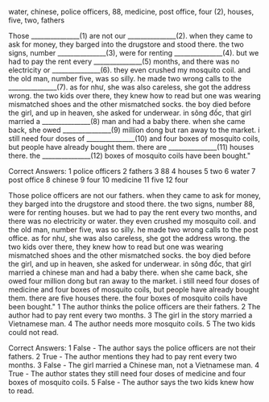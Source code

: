 water, chinese, police officers, 88, medicine, post office, four (2), houses, five, two, fathers

Those _______________(1) are not our _______________(2). when they came to ask for money, they barged into the drugstore and stood there. the two signs, number _______________(3), were for renting _______________(4). but we had to pay the rent every _______________(5) months, and there was no electricity or _______________(6). they even crushed my mosquito coil. and the old man, number five, was so silly. he made two wrong calls to the _______________(7). as for như, she was also careless, she got the address wrong. the two kids over there, they knew how to read but one was wearing mismatched shoes and the other mismatched socks. the boy died before the girl, and up in heaven, she asked for underwear. in sông đốc, that girl married a _______________(8) man and had a baby there. when she came back, she owed _______________(9) million dong but ran away to the market. i still need four doses of _______________(10) and four boxes of mosquito coils, but people have already bought them. there are _______________(11) houses there. the _______________(12) boxes of mosquito coils have been bought."





































Correct Answers:
1
police officers
2
fathers
3
88
4
houses
5
two
6
water
7
post office
8
chinese
9
four
10
medicine
11
five
12
four




























Those police officers are not our fathers. when they came to ask for money, they barged into the drugstore and stood there. the two signs, number 88, were for renting houses. but we had to pay the rent every two months, and there was no electricity or water. they even crushed my mosquito coil. and the old man, number five, was so silly. he made two wrong calls to the post office. as for như, she was also careless, she got the address wrong. the two kids over there, they knew how to read but one was wearing mismatched shoes and the other mismatched socks. the boy died before the girl, and up in heaven, she asked for underwear. in sông đốc, that girl married a chinese man and had a baby there. when she came back, she owed four million dong but ran away to the market. i still need four doses of medicine and four boxes of mosquito coils, but people have already bought them. there are five houses there. the four boxes of mosquito coils have been bought."
1
The author thinks the police officers are their fathers.
2
The author had to pay rent every two months.
3
The girl in the story married a Vietnamese man.
4
The author needs more mosquito coils.
5
The two kids could not read.





















































































Correct Answers:
1
False - The author says the police officers are not their fathers.
2
True - The author mentions they had to pay rent every two months.
3
False - The girl married a Chinese man, not a Vietnamese man.
4
True - The author states they still need four doses of medicine and four boxes of mosquito coils.
5
False - The author says the two kids knew how to read.
